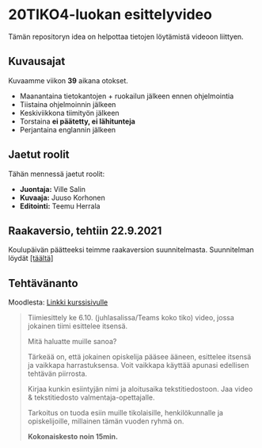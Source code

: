 # 20TIKO4-luokan esittelyvideo

Tämän repositoryn idea on helpottaa tietojen löytämistä videoon liittyen.

## Kuvausajat

Kuvaamme viikon **39** aikana otokset.

- Maanantaina tietokantojen + ruokailun jälkeen ennen ohjelmointia
- Tiistaina ohjelmoinnin jälkeen
- Keskiviikkona tiimityön jälkeen
- Torstaina **ei päätetty, ei lähitunteja**
- Perjantaina englannin jälkeen

## Jaetut roolit
Tähän mennessä jaetut roolit:
- **Juontaja:** Ville Salin
- **Kuvaaja:** Juuso Korhonen
- **Editointi:** Teemu Herrala

## Raakaversio, tehtiin 22.9.2021

Koulupäivän päätteeksi teimme raakaversion suunnitelmasta. Suunnitelman löydät [[täältä]](https://20tiko4.github.io/tiimiesittely/raaka)

## Tehtävänanto

Moodlesta: [Linkki kurssisivulle](https://moodle.tuni.fi/mod/page/view.php?id=1224493)

> Tiimiesittely ke 6.10. (juhlasalissa/Teams koko tiko) video, jossa jokainen tiimi esittelee itsensä.
> 
> Mitä haluatte muille sanoa?
> 
> Tärkeää on, että jokainen opiskelija pääsee ääneen, esittelee itsensä ja vaikkapa harrastuksensa. Voit vaikkapa käyttää apunasi edellisen tehtävän piirrosta.
> 
> Kirjaa kunkin esiintyjän nimi ja aloitusaika tekstitiedostoon. Jaa video & tekstitiedosto valmentaja-opettajalle.
> 
> Tarkoitus on tuoda esiin muille tikolaisille, henkilökunnalle ja opiskelijoille, millainen tämän vuoden ryhmä on.
> 
> **Kokonaiskesto noin 15min.**
